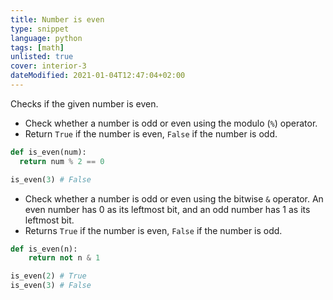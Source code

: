 ```yaml
---
title: Number is even
type: snippet
language: python
tags: [math]
unlisted: true
cover: interior-3
dateModified: 2021-01-04T12:47:04+02:00
---
```


Checks if the given number is even.

- Check whether a number is odd or even using the modulo (`%`) operator.
- Return `True` if the number is even, `False` if the number is odd.

```py
def is_even(num):
  return num % 2 == 0
```

```py
is_even(3) # False
```

- Check whether a number is odd or even using the bitwise `&` operator. An even number has 0 as its leftmost bit, and an odd number has 1 as its leftmost bit.
- Returns `True` if the number is even, `False` if the number is odd.

```py
def is_even(n):
    return not n & 1
```

```py
is_even(2) # True
is_even(3) # False
```
